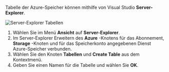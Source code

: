 Tabelle der Azure-Speicher können mithilfe von Visual Studio **Server-Explorer**.

![Server-Explorer Tabellen][Image1]

1. Wählen Sie im Menü **Ansicht** auf **Server-Explorer**.
2. Im Server-Explorer Erweitern des **Azure** -Knotens für das Abonnement, **Storage** -Knoten und für das Speicherkonto angegebenen Dienst Azure-Speicher verbunden.
3. Wählen Sie den Knoten **Tabellen** und **Create Table** aus dem Kontextmenü.
4. Geben Sie einen Namen für die Tabelle und wählen Sie **OK**.   




[Image1]: ./media/vs-storage-getting-started-tables-include/vs-storage-create-tables-in-Server-Explorer.png